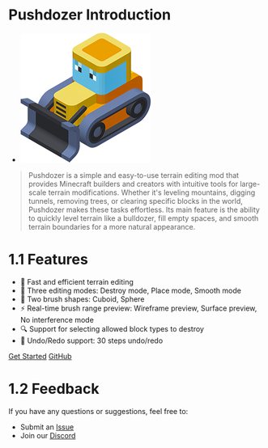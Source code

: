 # Pushdozer Introduction
- ![Pushdozer ICON](../images/pushdozer_icon.png) 

> Pushdozer is a simple and easy-to-use terrain editing mod that provides Minecraft builders and creators with intuitive tools for large-scale terrain modifications. Whether it's leveling mountains, digging tunnels, removing trees, or clearing specific blocks in the world, Pushdozer makes these tasks effortless. Its main feature is the ability to quickly level terrain like a bulldozer, fill empty spaces, and smooth terrain boundaries for a more natural appearance.

# 1.1 Features

- 🚀 Fast and efficient terrain editing
- 🎨 Three editing modes: Destroy mode, Place mode, Smooth mode
- 📐 Two brush shapes: Cuboid, Sphere
- ⚡ Real-time brush range preview: Wireframe preview, Surface preview, No interference mode
- 🔍 Support for selecting allowed block types to destroy
- 🔄 Undo/Redo support: 30 steps undo/redo

[Get Started](basic.md)
[GitHub](https://github.com/theopote/pushdozer)

# 1.2 Feedback

If you have any questions or suggestions, feel free to:
- Submit an [Issue](https://github.com/Theopote/Pushdozer.github.io/issues)
- Join our [Discord](https://discord.gg/your-server)